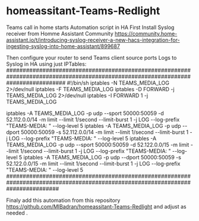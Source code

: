 # homeassitant-Teams-Redlight
Teams call in home starts Automation script in HA
First Install Syslog receiver from Homme Assistant Community https://community.home-assistant.io/t/introducing-syslog-receiver-a-new-hacs-integration-for-ingesting-syslog-into-home-assistant/899687

Then configure your router to send Teams client source ports Logs to Syslog in HA using just IPTables:
##################################################################################################################################
#!/bin/sh
iptables -N TEAMS_MEDIA_LOG 2>/dev/null
iptables -F TEAMS_MEDIA_LOG
iptables -D FORWARD -j TEAMS_MEDIA_LOG 2>/dev/null
iptables -I FORWARD 1 -j TEAMS_MEDIA_LOG

iptables -A TEAMS_MEDIA_LOG -p udp --sport 50000:50059 -d 52.112.0.0/14  -m limit --limit 1/second --limit-burst 1 -j LOG --log-prefix "TEAMS-MEDIA: " --log-level 5
iptables -A TEAMS_MEDIA_LOG -p udp --dport 50000:50059 -s 52.112.0.0/14  -m limit --limit 1/second --limit-burst 1 -j LOG --log-prefix "TEAMS-MEDIA: " --log-level 5
iptables -A TEAMS_MEDIA_LOG -p udp --sport 50000:50059 -d 52.122.0.0/15  -m limit --limit 1/second --limit-burst 1 -j LOG --log-prefix "TEAMS-MEDIA: " --log-level 5
iptables -A TEAMS_MEDIA_LOG -p udp --dport 50000:50059 -s 52.122.0.0/15  -m limit --limit 1/second --limit-burst 1 -j LOG --log-prefix "TEAMS-MEDIA: " --log-level 5
################################################################################################################################

Finaly add this automation from this repository https://github.com/MIBadran/homeassitant-Teams-Redlight  and adjust as needed .


